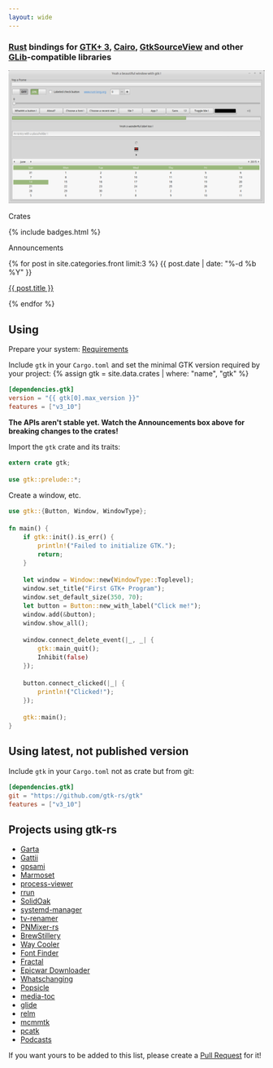 ```yaml
---
layout: wide
---
```


<div class="intro-col-wrapper">
  <div class="intro-col intro-col-1" markdown="1">

### [Rust] bindings for [GTK+ 3][GTK], [Cairo], [GtkSourceView] and other [GLib]-compatible libraries

[![GTK screenshot](gtk.png)](gtk.png)

[Rust]: https://www.rust-lang.org/
[GLib]: https://developer.gnome.org/glib/stable/
[GTK]: https://developer.gnome.org/gtk3/stable/
[Cairo]: http://cairographics.org/documentation/
[GtkSourceView]: https://wiki.gnome.org/Projects/GtkSourceView

  </div>
  <div class="intro-col intro-col-2">
    <div class="crates">
      <p class="page-heading"> Crates </p>
      {% include badges.html %}
    </div>
    <div class="blog">
      <p class="page-heading"> Announcements </p>
      {% for post in site.categories.front limit:3 %}
        <span class="post-meta">{{ post.date | date: "%-d %b %Y" }}</span>
        <p>
          <a href="{{ post.url | prepend: site.baseurl }}">{{ post.title }}</a>
        </p>
      {% endfor %}
    </div>
  </div>
</div>

## Using

Prepare your system: [Requirements](http://gtk-rs.org/docs-src/requirements.html)

Include `gtk` in your `Cargo.toml` and set the minimal GTK version required by your project:
{% assign gtk = site.data.crates | where: "name", "gtk" %}

~~~toml
[dependencies.gtk]
version = "{{ gtk[0].max_version }}"
features = ["v3_10"]
~~~

__The APIs aren't stable yet. Watch the Announcements box above for breaking changes to the crates!__

Import the `gtk` crate and its traits:

~~~rust
extern crate gtk;

use gtk::prelude::*;
~~~

Create a window, etc.

~~~rust
use gtk::{Button, Window, WindowType};

fn main() {
    if gtk::init().is_err() {
        println!("Failed to initialize GTK.");
        return;
    }

    let window = Window::new(WindowType::Toplevel);
    window.set_title("First GTK+ Program");
    window.set_default_size(350, 70);
    let button = Button::new_with_label("Click me!");
    window.add(&button);
    window.show_all();

    window.connect_delete_event(|_, _| {
        gtk::main_quit();
        Inhibit(false)
    });

    button.connect_clicked(|_| {
        println!("Clicked!");
    });

    gtk::main();
}
~~~

## Using latest, not published version

Include `gtk` in your `Cargo.toml` not as crate but from git:

~~~toml
[dependencies.gtk]
git = "https://github.com/gtk-rs/gtk"
features = ["v3_10"]
~~~

## Projects using gtk-rs
* [Garta](https://github.com/zaari/garta)
* [Gattii](https://gitlab.com/susurrus/gattii)
* [gpsami](https://github.com/hfiguiere/gpsami)
* [Marmoset](https://github.com/sprang/marmoset)
* [process-viewer](https://github.com/GuillaumeGomez/process-viewer)
* [rrun](https://github.com/buster/rrun)
* [SolidOak](https://github.com/oakes/SolidOak)
* [systemd-manager](https://github.com/mmstick/systemd-manager)
* [tv-renamer](https://github.com/mmstick/tv-renamer)
* [PNMixer-rs](https://github.com/hasufell/pnmixer-rust)
* [BrewStillery](https://gitlab.com/MonkeyLog/BrewStillery)
* [Way Cooler](https://github.com/way-cooler)
* [Font Finder](https://github.com/mmstick/fontfinder)
* [Fractal](https://gitlab.gnome.org/danigm/fractal)
* [Epicwar Downloader](https://github.com/ab0v3g4me/epicwar-downloader)
* [Whatschanging](https://github.com/mothsART/whatschanging)
* [Popsicle](https://github.com/pop-os/popsicle/)
* [media-toc](https://github.com/fengalin/media-toc)
* [glide](https://github.com/philn/glide)
* [relm](https://github.com/antoyo/relm)
* [mcmmtk](https://github.com/pwil3058/mcmmtk)
* [pcatk](https://github.com/pwil3058/pcatk)
* [Podcasts](https://gitlab.gnome.org/World/podcasts)

If you want yours to be added to this list, please create a [Pull Request](https://github.com/gtk-rs/gtk-rs.github.io/compare?expand=1) for it!
